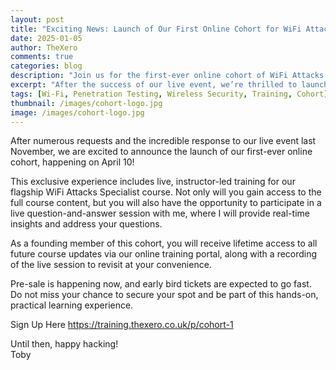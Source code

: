 ```yaml
--- 
layout: post
title: "Exciting News: Launch of Our First Online Cohort for WiFi Attacks Specialist!"
date: 2025-01-05
author: TheXero
comments: true
categories: blog
description: "Join us for the first-ever online cohort of WiFi Attacks Specialist! Get live, instructor-led training and lifetime access to updates."
excerpt: "After the success of our live event, we’re thrilled to launch our first online cohort on April 10th! Sign up today for hands-on WiFi training and a live Q&A session."
tags: [Wi-Fi, Penetration Testing, Wireless Security, Training, Cohort]
thumbnail: /images/cohort-logo.jpg
image: /images/cohort-logo.jpg
---
```


After numerous requests and the incredible response to our live event last November, we are excited to announce the launch of our first-ever online cohort, happening on April 10!

This exclusive experience includes live, instructor-led training for our flagship WiFi Attacks Specialist course. Not only will you gain access to the full course content, but you will also have the opportunity to participate in a live question-and-answer session with me, where I will provide real-time insights and address your questions.

As a founding member of this cohort, you will receive lifetime access to all future course updates via our online training portal, along with a recording of the live session to revisit at your convenience.

Pre-sale is happening now, and early bird tickets are expected to go fast. Do not miss your chance to secure your spot and be part of this hands-on, practical learning experience.

Sign Up Here https://training.thexero.co.uk/p/cohort-1

Until then, happy hacking!  
Toby
